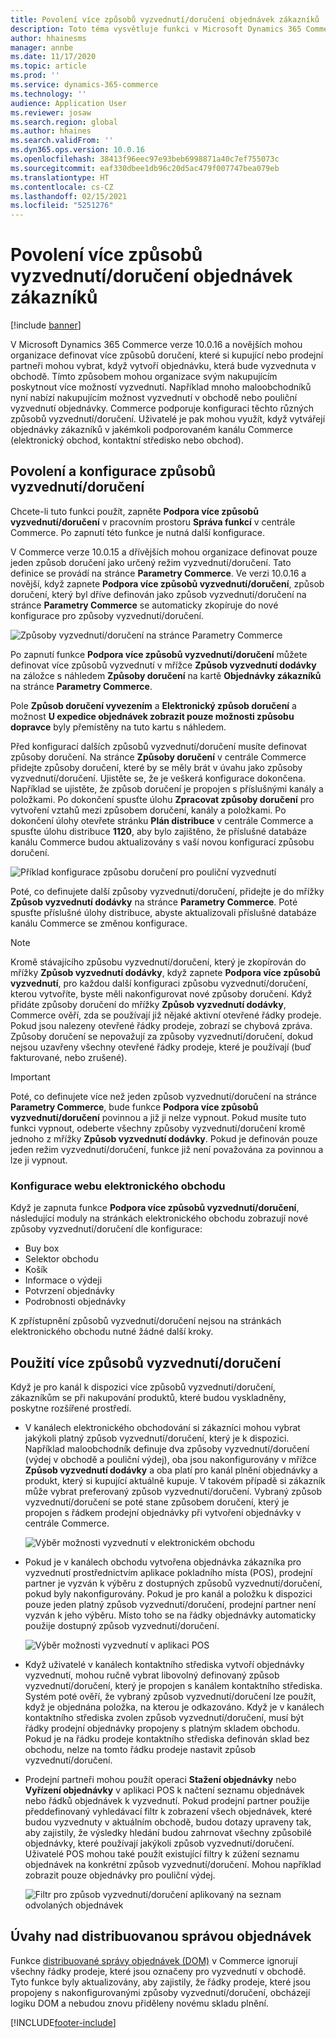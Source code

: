 ```yaml
---
title: Povolení více způsobů vyzvednutí/doručení objednávek zákazníků
description: Toto téma vysvětluje funkci v Microsoft Dynamics 365 Commerce, která umožňuje vytvářet objednávky zákazníků k vyzvednutí v obchodě.
author: hhainesms
manager: annbe
ms.date: 11/17/2020
ms.topic: article
ms.prod: ''
ms.service: dynamics-365-commerce
ms.technology: ''
audience: Application User
ms.reviewer: josaw
ms.search.region: global
ms.author: hhaines
ms.search.validFrom: ''
ms.dyn365.ops.version: 10.0.16
ms.openlocfilehash: 38413f96eec97e93beb6998871a40c7ef755073c
ms.sourcegitcommit: eaf330dbee1db96c20d5ac479f007747bea079eb
ms.translationtype: HT
ms.contentlocale: cs-CZ
ms.lasthandoff: 02/15/2021
ms.locfileid: "5251276"
---
```

# <a name="enable-multiple-pickup-delivery-modes-for-customer-orders"></a>Povolení více způsobů vyzvednutí/doručení objednávek zákazníků

[!include [banner](includes/banner.md)]


V Microsoft Dynamics 365 Commerce verze 10.0.16 a novějších mohou organizace definovat více způsobů doručení, které si kupující nebo prodejní partneři mohou vybrat, když vytvoří objednávku, která bude vyzvednuta v obchodě. Tímto způsobem mohou organizace svým nakupujícím poskytnout více možností vyzvednutí. Například mnoho maloobchodníků nyní nabízí nakupujícím možnost vyzvednutí v obchodě nebo pouliční vyzvednutí objednávky. Commerce podporuje konfiguraci těchto různých způsobů vyzvednutí/doručení. Uživatelé je pak mohou využít, když vytvářejí objednávky zákazníků v jakémkoli podporovaném kanálu Commerce (elektronický obchod, kontaktní středisko nebo obchod).

## <a name="enable-and-configure-pickup-delivery-modes"></a>Povolení a konfigurace způsobů vyzvednutí/doručení

Chcete-li tuto funkci použít, zapněte **Podpora více způsobů vyzvednutí/doručení** v pracovním prostoru **Správa funkcí** v centrále Commerce. Po zapnutí této funkce je nutná další konfigurace.

V Commerce verze 10.0.15 a dřívějších mohou organizace definovat pouze jeden způsob doručení jako určený režim vyzvednutí/doručení. Tato definice se provádí na stránce **Parametry Commerce**. Ve verzi 10.0.16 a novější, když zapnete **Podpora více způsobů vyzvednutí/doručení**, způsob doručení, který byl dříve definován jako způsob vyzvednutí/doručení na stránce **Parametry Commerce** se automaticky zkopíruje do nové konfigurace pro způsoby vyzvednutí/doručení.

![Způsoby vyzvednutí/doručení na stránce Parametry Commerce](media/multiplepickupparameter.png)

Po zapnutí funkce **Podpora více způsobů vyzvednutí/doručení** můžete definovat více způsobů vyzvednutí v mřížce **Způsob vyzvednutí dodávky** na záložce s náhledem **Způsoby doručení** na kartě **Objednávky zákazníků** na stránce **Parametry Commerce**.

Pole **Způsob doručení vyvezením** a **Elektronický způsob doručení** a možnost **U expedice objednávek zobrazit pouze možnosti způsobu dopravce** byly přemístěny na tuto kartu s náhledem.

Před konfigurací dalších způsobů vyzvednutí/doručení musíte definovat způsoby doručení. Na stránce **Způsoby doručení** v centrále Commerce přidejte způsoby doručení, které by se měly brát v úvahu jako způsoby vyzvednutí/doručení. Ujistěte se, že je veškerá konfigurace dokončena. Například se ujistěte, že způsob doručení je propojen s příslušnými kanály a položkami. Po dokončení spusťte úlohu **Zpracovat způsoby doručení** pro vytvoření vztahů mezi způsobem doručení, kanály a položkami. Po dokončení úlohy otevřete stránku **Plán distribuce** v centrále Commerce a spusťte úlohu distribuce **1120**, aby bylo zajištěno, že příslušné databáze kanálu Commerce budou aktualizovány s vaší novou konfigurací způsobu doručení.

![Příklad konfigurace způsobu doručení pro pouliční vyzvednutí](media/pickupmodes.png)

Poté, co definujete další způsoby vyzvednutí/doručení, přidejte je do mřížky **Způsob vyzvednutí dodávky** na stránce **Parametry Commerce**. Poté spusťte příslušné úlohy distribuce, abyste aktualizovali příslušné databáze kanálu Commerce se změnou konfigurace.

> [!NOTE]
> Kromě stávajícího způsobu vyzvednutí/doručení, který je zkopírován do mřížky **Způsob vyzvednutí dodávky**, když zapnete **Podpora více způsobů vyzvednutí**, pro každou další konfiguraci způsobu vyzvednutí/doručení, kterou vytvoříte, byste měli nakonfigurovat nové způsoby doručení. Když přidáte způsoby doručení do mřížky **Způsob vyzvednutí dodávky**, Commerce ověří, zda se používají již nějaké aktivní otevřené řádky prodeje. Pokud jsou nalezeny otevřené řádky prodeje, zobrazí se chybová zpráva. Způsoby doručení se nepovažují za způsoby vyzvednutí/doručení, dokud nejsou uzavřeny všechny otevřené řádky prodeje, které je používají (buď fakturované, nebo zrušené).

> [!IMPORTANT]
> Poté, co definujete více než jeden způsob vyzvednutí/doručení na stránce **Parametry Commerce**, bude funkce **Podpora více způsobů vyzvednutí/doručení** povinnou a již ji nelze vypnout. Pokud musíte tuto funkci vypnout, odeberte všechny způsoby vyzvednutí/doručení kromě jednoho z mřížky **Způsob vyzvednutí dodávky**. Pokud je definován pouze jeden režim vyzvednutí/doručení, funkce již není považována za povinnou a lze ji vypnout.

### <a name="e-commerce-site-configurations"></a>Konfigurace webu elektronického obchodu

Když je zapnuta funkce **Podpora více způsobů vyzvednutí/doručení**, následující moduly na stránkách elektronického obchodu zobrazují nové způsoby vyzvednutí/doručení dle konfigurace:

- Buy box
- Selektor obchodu
- Košík
- Informace o výdeji
- Potvrzení objednávky
- Podrobnosti objednávky

K zpřístupnění způsobů vyzvednutí/doručení nejsou na stránkách elektronického obchodu nutné žádné další kroky.

## <a name="work-with-multiple-pickup-delivery-modes"></a>Použití více způsobů vyzvednutí/doručení

Když je pro kanál k dispozici více způsobů vyzvednutí/doručení, zákazníkům se při nakupování produktů, které budou vyskladněny, poskytne rozšířené prostředí. 

- V kanálech elektronického obchodování si zákazníci mohou vybrat jakýkoli platný způsob vyzvednutí/doručení, který je k dispozici. Například maloobchodník definuje dva způsoby vyzvednutí/doručení (výdej v obchodě a pouliční výdej), oba jsou nakonfigurovány v mřížce **Způsob vyzvednutí dodávky** a oba platí pro kanál plnění objednávky a produkt, který si kupující aktuálně kupuje. V takovém případě si zákazník může vybrat preferovaný způsob vyzvednutí/doručení. Vybraný způsob vyzvednutí/doručení se poté stane způsobem doručení, který je propojen s řádkem prodejní objednávky při vytvoření objednávky v centrále Commerce.

    ![Výběr možnosti vyzvednutí v elektronickém obchodu](media/pickupecommerce.png)

- Pokud je v kanálech obchodu vytvořena objednávka zákazníka pro vyzvednutí prostřednictvím aplikace pokladního místa (POS), prodejní partner je vyzván k výběru z dostupných způsobů vyzvednutí/doručení, pokud byly nakonfigurovány. Pokud je pro kanál a položku k dispozici pouze jeden platný způsob vyzvednutí/doručení, prodejní partner není vyzván k jeho výběru. Místo toho se na řádky objednávky automaticky použije dostupný způsob vyzvednutí/doručení.

    ![Výběr možnosti vyzvednutí v aplikaci POS](media/pickuppos.png)

- Když uživatelé v kanálech kontaktního střediska vytvoří objednávky vyzvednutí, mohou ručně vybrat libovolný definovaný způsob vyzvednutí/doručení, který je propojen s kanálem kontaktního střediska. Systém poté ověří, že vybraný způsob vyzvednutí/doručení lze použít, když je objednána položka, na kterou je odkazováno. Když je v kanálech kontaktního střediska zvolen způsob vyzvednutí/doručení, musí být řádky prodejní objednávky propojeny s platným skladem obchodu. Pokud je na řádku prodeje kontaktního střediska definován sklad bez obchodu, nelze na tomto řádku prodeje nastavit způsob vyzvednutí/doručení.
- Prodejní partneři mohou použít operaci **Stažení objednávky** nebo **Vyřízení objednávky** v aplikaci POS k načtení seznamu objednávek nebo řádků objednávek k vyzvednutí. Pokud prodejní partner použije předdefinovaný vyhledávací filtr k zobrazení všech objednávek, které budou vyzvednuty v aktuálním obchodě, budou dotazy upraveny tak, aby zajistily, že výsledky hledání budou zahrnovat všechny způsobilé objednávky, které používají jakýkoli způsob vyzvednutí/doručení. Uživatelé POS mohou také použít existující filtry k zúžení seznamu objednávek na konkrétní způsob vyzvednutí/doručení. Mohou například zobrazit pouze objednávky pro pouliční výdej.

    ![Filtr pro způsob vyzvednutí/doručení aplikovaný na seznam odvolaných objednávek](media/pickuprecallorder.png)

## <a name="considerations-for-distributed-order-management"></a>Úvahy nad distribuovanou správou objednávek

Funkce [distribuované správy objednávek (DOM)](https://docs.microsoft.com/dynamics365/commerce/dom) v Commerce ignorují všechny řádky prodeje, které jsou označeny pro vyzvednutí v obchodě. Tyto funkce byly aktualizovány, aby zajistily, že řádky prodeje, které jsou propojeny s nakonfigurovanými způsoby vyzvednutí/doručení, obcházejí logiku DOM a nebudou znovu přiděleny novému skladu plnění.


[!INCLUDE[footer-include](../includes/footer-banner.md)]